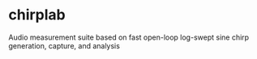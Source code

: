 # chirplab
Audio measurement suite based on fast open-loop log-swept sine chirp generation, capture, and analysis
